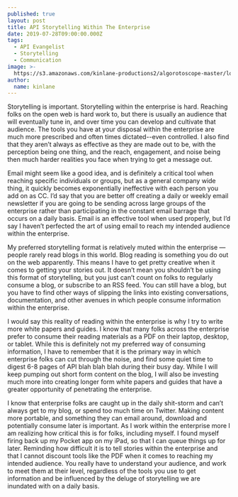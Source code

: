 ```yaml
---
published: true
layout: post
title: API Storytelling Within The Enterprise
date: 2019-07-28T09:00:00.000Z
tags:
  - API Evangelist
  - Storytelling
  - Communication
image: >-
  https://s3.amazonaws.com/kinlane-productions2/algorotoscope-master/long-factory-uncle-sam.jpg
author:
  name: kinlane
---
```

Storytelling is important. Storytelling within the enterprise is hard. Reaching folks on the open web is hard work to, but there is usually an audience that will eventually tune in, and over time you can develop and cultivate that audience. The tools you have at your disposal within the enterprise are much more prescribed and often times dictated--even controlled. I also find that they aren’t always as effective as they are made out to be, with the perception being one thing, and the reach, engagement, and noise being then much harder realities you face when trying to get a message out.

Email might seem like a good idea, and is definitely a critical tool when reaching specific individuals or groups, but as a general company wide thing, it quickly becomes exponentially ineffective with each person you add on as CC. I’d say that you are better off creating a daily or weekly email newsletter if you are going to be sending across large groups of the enterprise rather than participating in the constant email barrage that occurs on a daily basis. Email is an effective tool when used properly, but I’d say I haven’t perfected the art of using email to reach my intended audience within the enterprise.

My preferred storytelling format is relatively muted within the enterprise — people rarely read blogs in this world. Blog reading is something you do out on the web apparently. This means I have to get pretty creative when it comes to getting your stories out. It doesn’t mean you shouldn’t be using this format of storytelling, but you just can’t count on folks to regularly consume a blog, or subscribe to an RSS feed. You can still have a blog, but you have to find other ways of slipping the links into existing conversations, documentation, and other avenues in which people consume information within the enterprise.

I would say this reality of reading within the enterprise is why I try to write more white papers and guides. I know that many folks across the enterprise prefer to consume their reading materials as a PDF on their laptop, desktop, or tablet. While this is definitely not my preferred way of consuming information, I have to remember that it is the primary way in which enterprise folks can cut through the noise, and find some quiet time to digest 6-8 pages of API blah blah blah during their busy day. While I will keep pumping out short form content on the blog, I will also be investing much more into creating longer form white papers and guides that have a greater opportunity of penetrating the enterprise.

I know that enterprise folks are caught up in the daily shit-storm and can’t always get to my blog, or spend too much time on Twitter. Making content more portable, and something they can email around, download and potentially consume later is important. As I work within the enterprise more I am realizing how critical this is for folks, including myself. I found myself firing back up my Pocket app on my iPad, so that I can queue things up for later. Reminding how difficult it is to tell stories within the enterprise and that I cannot discount tools like the PDF when it comes to reaching my intended audience. You really have to understand your audience, and work to meet them at their level, regardless of the tools you use to get information and be influenced by the deluge of storytelling we are inundated with on a daily basis.
